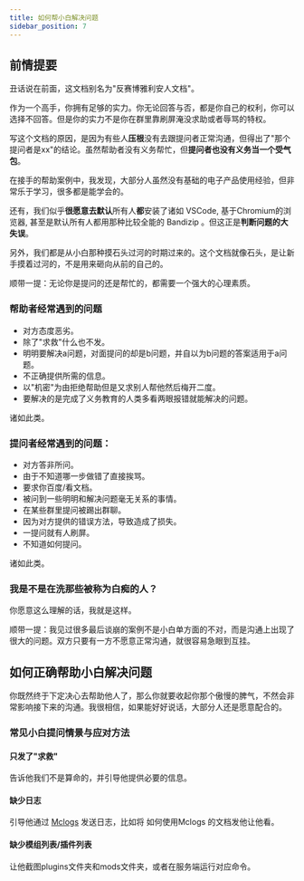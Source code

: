 ```yaml
---
title: 如何帮小白解决问题
sidebar_position: 7
---
```


## 前情提要

丑话说在前面，这文档别名为"反赛博雅利安人文档"。

作为一个高手，你拥有足够的实力。你无论回答与否，都是你自己的权利，你可以选择不回答。但是你的实力不是你在群里靠刷屏淹没求助或者辱骂的特权。

写这个文档的原因，是因为有些人**压根**没有去跟提问者正常沟通，但得出了"那个提问者是xx"的结论。虽然帮助者没有义务帮忙，但**提问者也没有义务当一个受气包**。

在接手的帮助案例中，我发现，大部分人虽然没有基础的电子产品使用经验，但非常乐于学习，很多都是能学会的。

还有，我们似乎**很愿意去默认**所有人**都**安装了诸如 VSCode, 基于Chromium的浏览器, 甚至是默认所有人都用那种比较全能的 Bandizip 。但这正是**判断问题的大失误**。

另外，我们都是从小白那种摸石头过河的时期过来的。这个文档就像石头，是让新手摸着过河的，不是用来砸向从前的自己的。

顺带一提：无论你是提问的还是帮忙的，都需要一个强大的心理素质。

### 帮助者经常遇到的问题

- 对方态度恶劣。
- 除了"求救"什么也不发。
- 明明要解决a问题，对面提问的却是b问题，并自以为b问题的答案适用于a问题。
- 不正确提供所需的信息。
- 以"机密"为由拒绝帮助但是又求别人帮他然后梅开二度。
- 要解决的是完成了义务教育的人类多看两眼报错就能解决的问题。

诸如此类。

### 提问者经常遇到的问题：

- 对方答非所问。
- 由于不知道哪一步做错了直接挨骂。
- 要求你百度/看文档。
- 被问到一些明明和解决问题毫无关系的事情。
- 在某些群里提问被踢出群聊。
- 因为对方提供的错误方法，导致造成了损失。
- 一提问就有人刷屏。
- 不知道如何提问。

诸如此类。

### 我是不是在洗那些被称为白痴的人？

你愿意这么理解的话，我就是这样。

顺带一提：我见过很多最后谈崩的案例不是小白单方面的不对，而是沟通上出现了很大的问题。双方只要有一方不愿意正常沟通，就很容易急眼到互挂。

## 如何正确帮助小白解决问题

你既然终于下定决心去帮助他人了，那么你就要收起你那个傲慢的脾气，不然会非常影响接下来的沟通。我很相信，如果能好好说话，大部分人还是愿意配合的。

### 常见小白提问情景与应对方法

#### 只发了"求救"

告诉他我们不是算命的，并引导他提供必要的信息。

#### 缺少日志

引导他通过 [Mclogs](https://mclo.gs/) 发送日志，比如将 如何使用Mclogs 的文档发他让他看。

#### 缺少模组列表/插件列表

让他截图plugins文件夹和mods文件夹，或者在服务端运行对应命令。
